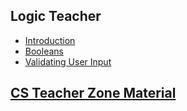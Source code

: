 ## Logic Teacher

* [Introduction](/courses/csintro1/teacherzone/trimmed-notes/logic/intro)
* [Booleans](/courses/csintro1/teacherzone/trimmed-notes/logic/booleans)
* [Validating User Input](/courses/csintro1/teacherzone/trimmed-notes/logic/user-input)

## [CS Teacher Zone Material](/courses/csintro1/teacherzone/trimmed-notes/teachers)